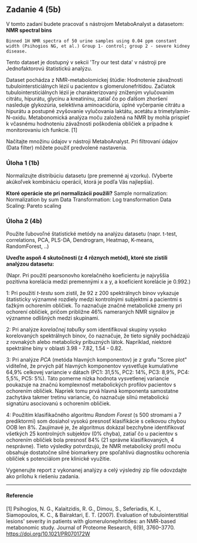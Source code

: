 ## Zadanie 4 (5b)

V tomto zadaní budete pracovať s nástrojom MetaboAnalyst a datasetom: **NMR spectral bins**
    
`Binned 1H NMR spectra of 50 urine samples using 0.04 ppm constant width (Psihogios NG, et al.) Group 1- control; group 2 - severe kidney disease.`
    
Tento dataset je dostupný v sekcii 'Try our test data' v nástroji pre Jednofaktorovú štatistickú analýzu. 

Dataset pochádza z NMR-metabolomickej štúdie: Hodnotenie závažnosti tubulointersticiálnych lézií u pacientov s glomerulonefritídou. Začiatok tubulointersticiálnych lézií je charakterizovaný zníženým vylučovaním citrátu, hipurátu, glycínu a kreatinínu, zatiaľ čo po ďalšom zhoršení nasleduje glykozúria, selektívna aminoacidúria, úplné vyčerpanie citrátu a hipurátu a postupné zvyšovanie vylučovania laktátu, acetátu a trimetylamín-N-oxidu. Metabonomická analýza moču založená na NMR by mohla prispieť k včasnému hodnoteniu závažnosti poškodenia obličiek a prípadne k monitorovaniu ich funkcie. [1]


Načítajte množinu údajov v nástroji MetaboAnalyst. Pri filtrovaní údajov (Data filter) môžete použiť predvolené nastavenia.

### Úloha 1 (1b)

Normalizujte distribúciu datasetu (pre premenné aj vzorku).
(Vyberte akúkoľvek kombináciu operácií, ktorá je podľa Vás najlepšia).

**Ktoré operácie ste pri normalizácii použili?**
Sample normalization: Normalization by sum
Data Transformation:  Log transformation
Data Scaling:         Pareto scaling
### Úloha 2 (4b)

Použite ľubovoľné štatistické metódy na analýzu datasetu (napr. t-test, correlations, PCA, PLS-DA, Dendrogram, Heatmap, K-means, RandomForest, ..) 

**Uveďte aspoň 4 skutočnosti (z 4 rôznych metód), ktoré ste zistili analýzou datasetu:**

(Napr. Pri použití pearsonovho korelačného koeficientu je najvyššia pozitívna korelácia medzi premennými x a y, a koeficient korelácie je 0.992.)

1: Pri použití *t-testu* som zistil, že 92 z 200 spektrálnych binov vykazuje štatisticky významné rozdiely medzi kontrolnými subjektmi a pacientmi s ťažkým ochorením obličiek. To naznačuje značné metabolické zmeny pri ochorení obličiek, pričom približne 46% nameraných NMR signálov je významne odlišných medzi skupinami.

2: Pri analýze *korelačnej tabuľky* som identifikoval skupiny vysoko korelovaných spektrálnych binov, čo naznačuje, že tieto signály pochádzajú z rovnakých alebo metabolicky príbuzných látok. Napríklad, niektoré spektrálne biny v oblasti 3.98 - 7.82, 1.54 - 0.82.

3: Pri analýze *PCA* (metóda hlavných komponentov) je z grafu "Scree plot" viditeľné, že prvých päť hlavných komponentov vysvetľuje kumulatívne 64,9% celkovej variancie v dátach (PC1: 31,5%, PC2: 14%, PC3: 8,9%, PC4: 5,5%, PC5: 5%). Táto pomerne nízka hodnota vysvetlenej variancie poukazuje na značnú komplexnosť metabolických profilov pacientov s ochorením obličiek. Napriek tomu prvá hlavná komponenta samostatne zachytáva takmer tretinu variancie, čo naznačuje silnú metabolickú signatúru asociovanú s ochorením obličiek.

4: Použitím klasifikačného algoritmu *Random Forest* (s 500 stromami a 7 prediktormi) som dosiahol vysokú presnosť klasifikácie s celkovou chybou OOB len 8%. Zaujímavé je, že algoritmus dokázal bezchybne identifikovať všetkých 25 kontrolných subjektov (0% chyba), zatiaľ čo u pacientov s ochorením obličiek bola presnosť 84% (21 správne klasifikovaných, 4 nesprávne). Tieto výsledky potvrdzujú, že NMR metabolický profil moču obsahuje dostatočne silné biomarkery pre spoľahlivú diagnostiku ochorenia obličiek s potenciálom pre klinické využitie.

Vygenerujte report z vykonanej analýzy a celý výsledný zip file odovzdajte ako prílohu k riešeniu zadania.

----

#### Referencie

[1] Psihogios, N. G., Kalaitzidis, R. G., Dimou, S., Seferiadis, K. I., Siamopoulos, K. C., & Bairaktari, E. T. (2007). Evaluation of tubulointerstitial lesions' severity in patients with glomerulonephritides: an NMR-based metabonomic study. Journal of Proteome Research, 6(9), 3760–3770. https://doi.org/10.1021/PR070172W

